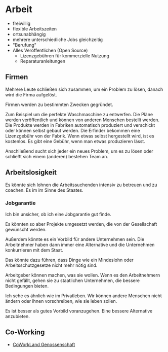 # Arbeit

- freiwillig
- flexible Arbeitszeiten
- ortsunabhängig
- mehrere unterschiedliche Jobs gleichzeitig
- "Berufung"
- Alles Veröffentlichen (Open Source)
    + Lizenzgebühren für kommerzielle Nutzung
    + Reparaturanleitungen

## Firmen

Mehrere Leute schließen sich zusammen, um ein Problem zu lösen, danach wird die Firma aufgelöst. 

Firmen werden zu bestimmten Zwecken gegründet. 

Zum Beispiel um die perfekte Waschmaschine zu entwerfen. Die Pläne werden veröffentlich und können von anderen Menschen bestellt werden. Die Produkte werden in Fabriken automatisch produziert und verschickt oder können selbst gebaut werden. Die Erfinder bekommen eine Lizenzgebühr von der Fabrik. Wenn etwas selbst hergestellt wird, ist es kostenlos. Es gibt eine Gebühr, wenn man etwas produzieren lässt.

Anschließend sucht sich jeder ein neues Problem, um es zu lösen oder schließt sich einem (anderen) bestehen Team an.

## Arbeitslosigkeit

Es könnte sich lohnen die Arbeitssuchenden intensiv zu betreuen und zu coachen. Es im im Sinne des Staates.

### Jobgarantie

Ich bin unsicher, ob ich eine Jobgarantie gut finde.

Es könnten so aber Projekte umgesetzt werden, die von der Gesellschaft gewünscht werden.

Außerdem könnte es ein Vorbild für andere Unternehmen sein. Die Arbeitnehmer haben dann immer eine Alternative und die Unternehmen konkurrieren mit dem Staat.

Das könnte dazu führen, dass Dinge wie ein Mindeslohn oder Arbeitsschutzgesetze nicht mehr nötig sind.

Arbeitgeber können machen, was sie wollen. Wenn es den Arbeitnehmern nicht gefällt, gehen sie zu staatlichen Unternehmen, die bessere Bedingungen bieten.

Ich sehe es ähnlich wie im Privatleben. Wir können andere Menschen nicht ändern oder ihnen vorschreiben, wie sie leben sollen. 

Es ist besser als gutes Vorbild voranzugehen. Eine bessere Alternative anzubieten.

## Co-Working

- [CoWorkLand Genossenschaft](https://coworkland.de/)